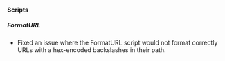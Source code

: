 
#### Scripts

##### FormatURL

- Fixed an issue where the FormatURL script would not format correctly URLs with a hex-encoded backslashes in their path.
